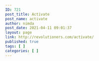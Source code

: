 ```yaml
---
ID: 721
post_title: Activate
post_name: activate
author: nimda
post_date: 2021-04-11 09:01:37
layout: page
link: http://revolutioners.com/activate/
published: true
tags: [ ]
categories: [ ]
---
```

